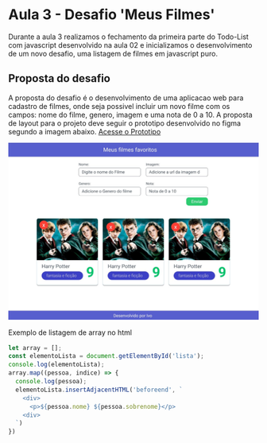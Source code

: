 # Aula 3 - Desafio 'Meus Filmes'

Durante a aula 3 realizamos o fechamento da primeira parte do Todo-List com javascript
desenvolvido na aula 02 e inicializamos o desenvolvimento de um novo desafio, uma listagem de filmes em javascript puro.

## Proposta do desafio

A proposta do desafio é o desenvolvimento de uma aplicacao web para cadastro de filmes, onde seja possivel incluir um novo filme com os campos: nome do filme, genero, imagem e uma nota de 0 a 10.
A proposta de layout para o projeto deve seguir o prototipo desenvolvido no figma segundo a imagem abaixo. [Acesse o Prototipo](https://www.figma.com/file/MQSP4IMMmPyKGRWO4RYtk3/Blue-Filmes?node-id=0%3A1)

![Imagem do projeto](filmes.jpg)


Exemplo de listagem de array no html

```js
let array = [];
const elementoLista = document.getElementById('lista');
console.log(elementoLista);
array.map((pessoa, indice) => {
  console.log(pessoa);
  elementoLista.insertAdjacentHTML('beforeend', `
    <div>
      <p>${pessoa.nome} ${pessoa.sobrenome}</p>
    <div>
  `)
})
```